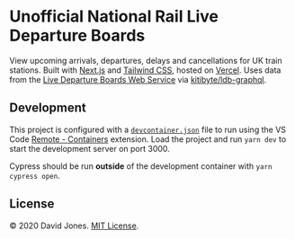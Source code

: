 # Unofficial National Rail Live Departure Boards

View upcoming arrivals, departures, delays and cancellations for UK train stations. Built with [Next.js][0] and [Tailwind CSS][1], hosted on [Vercel][2]. Uses data from the [Live Departure Boards Web Service][3] via [kitibyte/ldb-graphql][4].

[0]: https://nextjs.org/
[1]: https://tailwindcss.com/
[2]: https://vercel.com/
[3]: https://realtime.nationalrail.co.uk/OpenLDBWS/
[4]: https://github.com/kitibyte/ldb-graphql

## Development

This project is configured with a [`devcontainer.json`][5] file to run using the VS Code [Remote - Containers][6] extension. Load the project and run `yarn dev` to start the development server on port 3000.

Cypress should be run **outside** of the development container with `yarn cypress open`.

[5]: https://code.visualstudio.com/docs/remote/devcontainerjson-reference
[6]: https://marketplace.visualstudio.com/items?itemName=ms-vscode-remote.remote-containers

## License

© 2020 David Jones. [MIT License](LICENSE).
